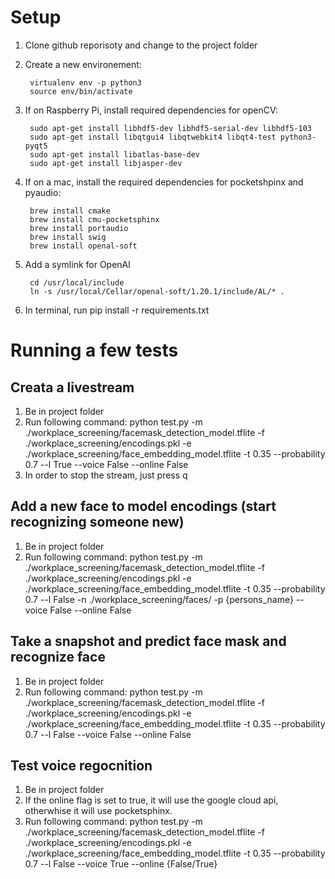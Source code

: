 # Setup

1. Clone github reporisoty and change to the project folder
1. Create a new environement:

        virtualenv env -p python3
        source env/bin/activate
        
1. If on Raspberry Pi, install required dependencies for openCV:

        sudo apt-get install libhdf5-dev libhdf5-serial-dev libhdf5-103
        sudo apt-get install libqtgui4 libqtwebkit4 libqt4-test python3-pyqt5
        sudo apt-get install libatlas-base-dev
        sudo apt-get install libjasper-dev

  
1. If on a mac, install the required dependencies for pocketshpinx and pyaudio:

        brew install cmake
        brew install cmu-pocketsphinx
        brew install portaudio
        brew install swig
        brew install openal-soft
        
1. Add a symlink for OpenAl

        cd /usr/local/include
        ln -s /usr/local/Cellar/openal-soft/1.20.1/include/AL/* .
        
1. In terminal, run pip install -r requirements.txt

# Running a few tests

## Creata a livestream

1. Be in project folder
1. Run following command:
python test.py -m ./workplace_screening/facemask_detection_model.tflite -f ./workplace_screening/encodings.pkl -e ./workplace_screening/face_embedding_model.tflite -t 0.35 --probability 0.7 --l True --voice False --online False 
1. In order to stop the stream, just press q
  
## Add a new face to model encodings (start recognizing someone new)

1. Be in project folder
1. Run following command:
   python test.py -m ./workplace_screening/facemask_detection_model.tflite -f ./workplace_screening/encodings.pkl -e ./workplace_screening/face_embedding_model.tflite -t 0.35 --probability 0.7 --l False -n ./workplace_screening/faces/ -p {persons_name} --voice False --online False
   
## Take a snapshot and predict face mask and recognize face

1. Be in project folder
1. Run following command:
   python test.py -m ./workplace_screening/facemask_detection_model.tflite -f ./workplace_screening/encodings.pkl -e ./workplace_screening/face_embedding_model.tflite -t 0.35 --probability 0.7 --l False --voice False --online False
   
## Test voice regocnition 
1. Be in project folder
1. If the online flag is set to true, it will use the google cloud api, otherwhise it will use pocketsphinx.
1. Run following command:
   python test.py -m ./workplace_screening/facemask_detection_model.tflite -f ./workplace_screening/encodings.pkl -e ./workplace_screening/face_embedding_model.tflite -t 0.35 --probability 0.7 --l False --voice True --online {False/True}
